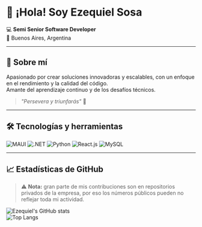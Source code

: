 # 👋 ¡Hola! Soy Ezequiel Sosa  

💻 **Semi Senior Software Developer**  
📍 Buenos Aires, Argentina  

---

## 🚀 Sobre mí  
Apasionado por crear soluciones innovadoras y escalables, con un enfoque en el rendimiento y la calidad del código.  
Amante del aprendizaje continuo y de los desafíos técnicos.  

> *"Persevera y triunfarás"* 💪

---

## 🛠 Tecnologías y herramientas  
![MAUI](https://img.shields.io/badge/-MAUI-512BD4?style=flat&logo=.net&logoColor=white)
![.NET](https://img.shields.io/badge/-.NET-512BD4?style=flat&logo=dotnet&logoColor=white)
![Python](https://img.shields.io/badge/-Python-3776AB?style=flat&logo=python&logoColor=white)
![React.js](https://img.shields.io/badge/-React-61DAFB?style=flat&logo=react&logoColor=black)
![MySQL](https://img.shields.io/badge/-MySQL-4479A1?style=flat&logo=mysql&logoColor=white)

---

## 📈 Estadísticas de GitHub  
> ⚠️ **Nota:** gran parte de mis contribuciones son en repositorios privados de la empresa, por eso los números públicos pueden no reflejar toda mi actividad.

![Ezequiel's GitHub stats](https://github-readme-stats.vercel.app/api?username=EzequielSosa&show_icons=true&theme=radical&count_private=true)  
![Top Langs](https://github-readme-stats.vercel.app/api/top-langs/?username=EzequielSosa&layout=compa)
